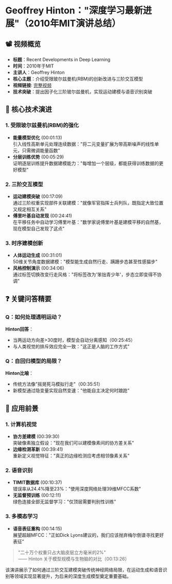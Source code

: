 # Geoffrey Hinton："深度学习最新进展"（2010年MIT演讲总结）

## 📽️ 视频概览
- **标题**：Recent Developments in Deep Learning  
- **时间**：2010年于MIT  
- **主讲人**：Geoffrey Hinton  
- **核心主题**：介绍受限玻尔兹曼机(RBM)的创新改进与三阶交互模型
- **视频链接**: [完整视频](https://www.youtube.com/watch?v=VdIURAu1-aU)  
- **技术突破**：提出因子化三阶玻尔兹曼机，实现运动建模与语音识别突破

## 🎯 核心技术演进

### 1. 受限玻尔兹曼机(RBM)的强化
- **能量模型优化** (00:01:13)  
  引入线性高斯单元处理连续数据："将二元变量扩展为带高斯噪声的线性单元，只需微调能量函数"  
- **分层训练优势** (00:05:29)  
  证明逐层训练提升数据建模能力："每增加一个层级，都能获得训练数据的更好模型"

### 2. 三阶交互模型
- **运动建模突破** (00:17:09)  
  通过三阶权重实现部件关联建模："就像军官指挥士兵列队，既指定大致位置又规定相互关系"  
- **傅里叶基自动发现** (00:24:41)  
  在平移任务中自动学习傅里叶基："数学家说傅里叶基是建模平移的自然基，现在模型自己发现了这点"

### 3. 时序建模创新
- **人体运动生成** (00:31:01)  
  50维关节角度数据建模："模型能生成自然行走、蹒跚步态甚至性感猫步"  
- **风格控制演示** (00:34:06)  
  通过标签切换改变行走风格："将标签改为'笨拙青少年'，步态立即变得不协调"

## ❓ 关键问答精要

### Q：如何处理透明运动？
**Hinton回答**：  
- 当两运动方向差>30度时，模型会自动分离感知（00:25:45）  
- 与人类视觉的排斥效应完全一致："这正是人脑的工作方式"

### Q：自回归模型的局限？
**Hinton比喻**：  
- 传统方法像"摇晃死马模拟行走"（00:35:51）  
- 新模型通过隐变量实现自然变速："他能自主决定何时踉跄"

## 🔮 应用前景

### 1. 计算机视觉
- **协方差建模** (00:39:30)  
  突破像素独立假设："现在我们可以建模像素间的协方差关系"  
- **边缘检测革新** (00:39:41)  
  重新定义视觉特征："真正的边缘检测应考虑相邻像素关系"

### 2. 语音识别
- **TIMIT数据库** (00:10:37)  
  错误率从24.4%降至23%："使用深度网络处理39维MFCC系数"  
- **无监督预训练** (00:12:11)  
  绿色连接全部无监督学习："仅顶层需要判别性训练"

### 3. 多模态学习
- **语音表征重构** (00:14:15)  
  展望超越MFCC："正如Dick Lyons建议的，我们应该抛弃梅尔倒谱寻找更好表征"

> "二十万个权重只占大脑皮层立方毫米的2%"  
> —— Hinton 关于模型规模与生物脑的对比（00:13:26）

该演讲展示了如何通过三阶交互建模突破传统神经网络局限，在运动生成和语音识别等领域实现显著提升，为后来的深度生成模型奠定重要基础。
